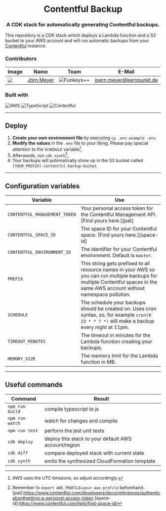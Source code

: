 <div align="center">
<h1>Contentful Backup</h1>
<h3>A CDK stack for automatically generating Contentful backups.</h3>
</div>

This repository is a CDK stack which deploys a Lambda function and a S3 bucket to your AWS account and will run automatic backups from your [Contentful](https://contentful.com) instance.

### Contributors

| Image             | Name                     | Team                       | E-Mail                                       |
| ----------------- | ------------------------ | -------------------------- | -------------------------------------------- |
| ![][joern-avatar] | [Jörn Meyer][joern-link] | ![Funkeys++][logo-funkeys] | [joern.meyer@kernpunkt.de][joern-link-email] |

### Built with

![AWS](https://img.shields.io/badge/AWS-%23FF9900.svg?style=for-the-badge&logo=amazon-aws&logoColor=white) ![TypeScript](https://img.shields.io/badge/typescript-%23007ACC.svg?style=for-the-badge&logo=typescript&logoColor=white) ![Contentful](https://img.shields.io/static/v1?style=for-the-badge&message=Contentful&color=2478CC&logo=Contentful&logoColor=FFFFFF&label=)

---

## Deploy

1. **Create your own environment file** by executing `cp .env.example .env`.
2. **Modify the values** in the `.env` file to your liking. Please pay special attention to the `SCHEDULE` variable[^1].
3. Afterwards, run `cdk synth`[^2].
4. Your backups will automatically show up in the S3 bucket called `[YOUR_PREFIX]-contentful-backup-bucket`.

---

## Configuration variables

| Variable                      | Use                                                                                                                                                                             |
|-------------------------------|---------------------------------------------------------------------------------------------------------------------------------------------------------------------------------|
| `CONTENTFUL_MANAGEMENT_TOKEN` | Your personal access token for the Contentful Management API. [Find yours here.][pat]                                                                                           |
| `CONTENTFUL_SPACE_ID`         | The space ID for your Contentful space. [Find yours here.][space-id]                                                                                                            |
| `CONTENTFUL_ENVIRONMENT_ID`   | The identifier for your Contentful environment. Default is `master`.                                                                                                            |
| `PREFIX`                      | This string gets prefixed to all resource names in your AWS so you can run multiple backups for multiple Contentful spaces in the same AWS account without namespace pollution. |
| `SCHEDULE`                    | The schedule your backups should be created on. Uses cron syntax, so, for example `cron(0 23 * * ? *)` will make a backup every night at 11pm.                                  |
| `TIMEOUT_MINUTES`             | The timeout in minutes for the Lambda function creating your backups.                                                                                                           |
| `MEMORY_SIZE`                 | The memory limit for the Lambda function in MB.                                                                                                                                 |

---

## Useful commands

| Command         | Result                                               |
| --------------- | ---------------------------------------------------- |
| `npm run build` | compile typescript to js                             |
| `npm run watch` | watch for changes and compile                        |
| `npm run test`  | perform the jest unit tests                          |
| `cdk deploy`    | deploy this stack to your default AWS account/region |
| `cdk diff`      | compare deployed stack with current state            |
| `cdk synth`     | emits the synthesized CloudFormation template        |

[joern-avatar]: https://joern.url.lol/avatar-100-round
[joern-link]: https://joern.url.lol/🧑‍💻
[joern-link-email]: mailto:joern.meyer@kernpunkt.de
[logo-funkeys]: https://res.cloudinary.com/ddux8vytr/image/upload/w_100/v1674478625/kpotkgezxhtytnhsrhlk.jpg

[^1]: AWS uses the UTC timezone, so adjust accordingly.
[^2]: Remember to `export AWS_PROFILE=your-aws-profile` beforehand.
[pat]:https://www.contentful.com/developers/docs/references/authentication#getting-a-personal-access-token
[space-id]:https://www.contentful.com/help/find-space-id/